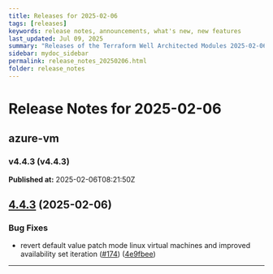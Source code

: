 ```yaml
---
title: Releases for 2025-02-06
tags: [releases]
keywords: release notes, announcements, what's new, new features
last_updated: Jul 09, 2025
summary: "Releases of the Terraform Well Architected Modules 2025-02-06"
sidebar: mydoc_sidebar
permalink: release_notes_20250206.html
folder: release_notes
---
```


# Release Notes for 2025-02-06

## azure-vm
### v4.4.3 (v4.4.3)
**Published at:** 2025-02-06T08:21:50Z

## [4.4.3](https://github.com/CloudNationHQ/terraform-azure-vm/compare/v4.4.2...v4.4.3) (2025-02-06)


### Bug Fixes

* revert default value patch mode linux virtual machines and improved availability set iteration ([#174](https://github.com/CloudNationHQ/terraform-azure-vm/issues/174)) ([4e9fbee](https://github.com/CloudNationHQ/terraform-azure-vm/commit/4e9fbee2ccfd575020f7b8f2d056d6c2757744ab))

---

